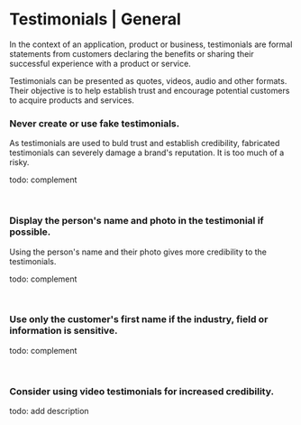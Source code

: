 # Testimonials | General

In the context of an application, product or business, testimonials are formal statements from customers declaring the benefits or sharing their successful experience with a
product or service.

Testimonials can be presented as quotes, videos, audio and other formats. Their objective is to help establish trust and encourage potential customers to acquire products and
services.
<br>


### Never create or use fake testimonials.

As testimonials are used to buld trust and establish credibility, fabricated testimonials can severely damage a brand's reputation. It is too much of a risky.

todo: complement

<br>


### Display the person's name and photo in the testimonial if possible.

Using the person's name and their photo gives more credibility to the testimonials.

todo: complement

<br>


### Use only the customer's first name if the industry, field or information is sensitive.

todo: complement

<br>


### Consider using video testimonials for increased credibility.

todo: add description

<br>


